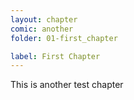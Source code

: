 ```yaml
---
layout: chapter
comic: another
folder: 01-first_chapter

label: First Chapter
---
```


This is another test chapter
